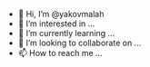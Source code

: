 - 👋 Hi, I’m @yakovmalah
- 👀 I’m interested in ...
- 🌱 I’m currently learning ...
- 💞️ I’m looking to collaborate on ...
- 📫 How to reach me ...

<!---
yakovmalah/yakovmalah is a ✨ special ✨ repository because its `README.md` (this file) appears on your GitHub profile.
You can click the Preview link to take a look at your changes.
--->
